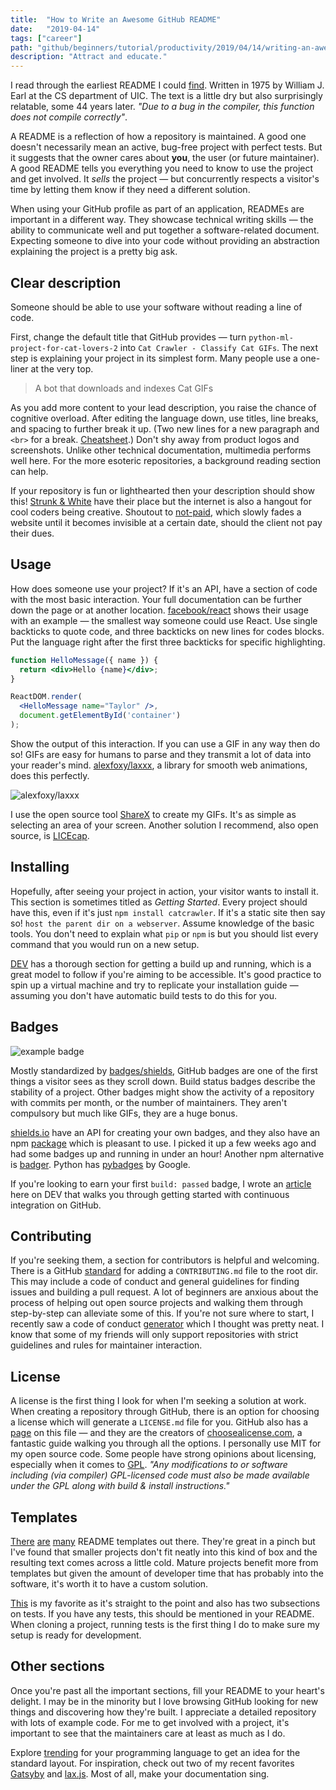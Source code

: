 ```yaml
---
title:  "How to Write an Awesome GitHub README"
date:   "2019-04-14"
tags: ["career"]
path: "github/beginners/tutorial/productivity/2019/04/14/writing-an-awesome-github-readme.html"
description: "Attract and educate."
---
```


I read through the earliest README I could [find](http://pdp-10.trailing-edge.com/decuslib10-04/01/43,50322/read.me.html). Written in 1975 by William J. Earl at the CS department of UIC. The text is a little dry but also surprisingly relatable, some 44 years later. _"Due to a bug in the compiler, this function does not compile correctly"_.

A README is a reflection of how a repository is maintained. A good one doesn't necessarily mean an active, bug-free project with perfect tests. But it suggests that the owner cares about **you**, the user (or future maintainer). A good README tells you everything you need to know to use the project and get involved. It _sells_ the project — but concurrently respects a visitor's time by letting them know if they need a different solution.

When using your GitHub profile as part of an application, READMEs are important in a different way. They showcase technical writing skills — the ability to communicate well and put together a software-related document. Expecting someone to dive into your code without providing an abstraction explaining the project is a pretty big ask.

## Clear description

Someone should be able to use your software without reading a line of code.

First, change the default title that GitHub provides — turn `python-ml-project-for-cat-lovers-2` into `Cat Crawler - Classify Cat GIFs`. The next step is explaining your project in its simplest form. Many people use a one-liner at the very top.

> A bot that downloads and indexes Cat GIFs

As you add more content to your lead description, you raise the chance of cognitive overload. After editing the language down, use titles, line breaks, and spacing to further break it up. (Two new lines for a new paragraph and `<br>` for a break. [Cheatsheet](https://help.github.com/en/articles/basic-writing-and-formatting-syntax).) Don't shy away from product logos and screenshots. Unlike other technical documentation, multimedia performs well here. For the more esoteric repositories, a background reading section can help.

If your repository is fun or lighthearted then your description should show this! [Strunk & White](https://en.wikipedia.org/wiki/The_Elements_of_Style) have their place but the internet is also a hangout for cool coders being creative. Shoutout to [not-paid](https://github.com/kleampa/not-paid), which slowly fades a website until it becomes invisible at a certain date, should the client not pay their dues.

## Usage

How does someone use your project? If it's an API, have a section of code with the most basic interaction. Your full documentation can be further down the page or at another location. [facebook/react](https://github.com/facebook/react) shows their usage with an example — the smallest way someone could use React. Use single backticks to quote code, and three backticks on new lines for codes blocks. Put the language right after the first three backticks for specific highlighting.

```jsx
function HelloMessage({ name }) {
  return <div>Hello {name}</div>;
}

ReactDOM.render(
  <HelloMessage name="Taylor" />,
  document.getElementById('container')
);
```

Show the output of this interaction. If you can use a GIF in any way then do so! GIFs are easy for humans to parse and they transmit a lot of data into your reader's mind. [alexfoxy/laxxx](https://github.com/alexfoxy/laxxx), a library for smooth web animations, does this perfectly.

![alexfoxy/laxxx](laxjs.gif)

I use the open source tool [ShareX](https://getsharex.com/) to create my GIFs. It's as simple as selecting an area of your screen. Another solution I recommend, also open source, is [LICEcap](https://www.cockos.com/licecap/).

## Installing

Hopefully, after seeing your project in action, your visitor wants to install it. This section is sometimes titled as _Getting Started_. Every project should have this, even if it's just `npm install catcrawler`. If it's a static site then say so! `host the parent dir on a webserver`. Assume knowledge of the basic tools. You don't need to explain what `pip` or `npm` is but you should list every command that you would run on a new setup.

[DEV](https://github.com/thepracticaldev/dev.to/#getting-started) has a thorough section for getting a build up and running, which is a great model to follow if you're aiming to be accessible. It's good practice to spin up a virtual machine and try to replicate your installation guide — assuming you don't have automatic build tests to do this for you.

## Badges

![example badge](example-badge.png)

Mostly standardized by [badges/shields](https://github.com/badges/shields), GitHub badges are one of the first things a visitor sees as they scroll down. Build status badges describe the stability of a project. Other badges might show the activity of a repository with commits per month, or the number of maintainers. They aren't compulsory but much like GIFs, they are a huge bonus.

[shields.io](https://github.com/badges/shields) have an API for creating your own badges, and they also have an npm [package](https://www.npmjs.com/package/gh-badges) which is pleasant to use. I picked it up a few weeks ago and had some badges up and running in under an hour! Another npm alternative is [badger](http://badges.github.io/badgerbadgerbadger/). Python has [pybadges](https://github.com/google/pybadges) by Google.

If you're looking to earn your first `build: passed` badge, I wrote an [article](https://dev.to/healeycodes/earn-a-build-passing-badge-on-github--testing-your-express-app-with-travis-ci-1m2f) here on DEV that walks you through getting started with continuous integration on GitHub.

## Contributing

If you're seeking them, a section for contributors is helpful and welcoming. There is a GitHub [standard](https://help.github.com/en/articles/setting-guidelines-for-repository-contributors) for adding a `CONTRIBUTING.md` file to the root dir. This may include a code of conduct and general guidelines for finding issues and building a pull request. A lot of beginners are anxious about the process of helping out open source projects and walking them through step-by-step can alleviate some of this. If you're not sure where to start, I recently saw a code of conduct [generator](https://github.com/uyouthe/code-of-conduct) which I thought was pretty neat. I know that some of my friends will only support repositories with strict guidelines and rules for maintainer interaction.

## License

A license is the first thing I look for when I'm seeking a solution at work. When creating a repository through GitHub, there is an option for choosing a license which will generate a `LICENSE.md` file for you. GitHub also has a [page](https://help.github.com/en/articles/licensing-a-repository) on this file — and they are the creators of [choosealicense.com](https://choosealicense.com/), a fantastic guide walking you through all the options. I personally use MIT for my open source code. Some people have strong opinions about licensing, especially when it comes to [GPL](https://tldrlegal.com/license/gnu-general-public-license-v3-(gpl-3)). _"Any modifications to or software including (via compiler) GPL-licensed code must also be made available under the GPL along with build & install instructions."_

## Templates

[There](https://github.com/RichardLitt/standard-readme) [are](https://github.com/zalando/zalando-howto-open-source/blob/master/READMEtemplate.md) [many](https://github.com/noffle/common-readme) README templates out there. They're great in a pinch but I've found that smaller projects don't fit neatly into this kind of box and the resulting text comes across a little cold. Mature projects benefit more from templates but given the amount of developer time that has probably into the software, it's worth it to have a custom solution.

[This](https://gist.github.com/PurpleBooth/109311bb0361f32d87a2) is my favorite as it's straight to the point and also has two subsections on tests. If you have any tests, this should be mentioned in your README. When cloning a project, running tests is the first thing I do to make sure my setup is ready for development.

## Other sections

Once you're past all the important sections, fill your README to your heart's delight. I may be in the minority but I love browsing GitHub looking for new things and discovering how they're built. I appreciate a detailed repository with lots of example code. For me to get involved with a project, it's important to see that the maintainers care at least as much as I do.

Explore [trending](https://github.com/trending) for your programming language to get an idea for the standard layout. For inspiration, check out two of my recent favorites [Gatsyby](https://github.com/gatsbyjs/gatsby) and [lax.js](https://github.com/alexfoxy/laxxx). Most of all, make your documentation sing.
